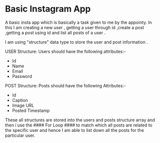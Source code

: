 # Basic Instagram App
A basic insta app which is  basically a task given to me by the appointy. 
In this I am creating a new user , getting a user through id ,create a post ,getting a post using id and list all posts of a user .


I am using "structure" data type to store the user and post information .

USER Structure:
Users should have the following attributes:-
* Id
* Name
* Email
* Password


POST Structure:
Posts should have the following Attributes:- 
* Id
* Caption
* Image URL
* Posted Timestamp

These all structures are stored into the users and posts structure array and then i use the #### For Loop #### to match which all posts are related to the specific user and hence 
I am able to list down all the posts for the particular user.


